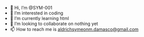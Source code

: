 - 👋 Hi, I’m @SYM-001
- 👀 I’m interested in coding
- 🌱 I’m currently learning html
- 💞️ I’m looking to collaborate on nothing yet
- 📫 How to reach me is aldrichsymeonm.damasco@gmail.com

<!---
SYM-001/SYM-001 is a ✨ special ✨ repository because its `README.md` (this file) appears on your GitHub profile.
You can click the Preview link to take a look at your changes.
--->
